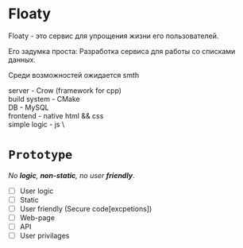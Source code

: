 # Floaty

Floaty - это сервис для упрощения жизни его пользователей.

Его задумка проста: Разработка сервиса для работы со списками данных.

Среди возможностей ожидается smth

server - Crow (framework for cpp) \
build system - CMake \
DB - MySQL \
frontend - native html && css \
simple logic - js \

# `Prototype`
_No **logic**, **non-static**, no user **friendly**_.

- [ ] User logic
- [ ] Static
- [ ] User friendly (Secure code[excpetions])
- [ ] Web-page
- [ ] API
- [ ] User privilages
